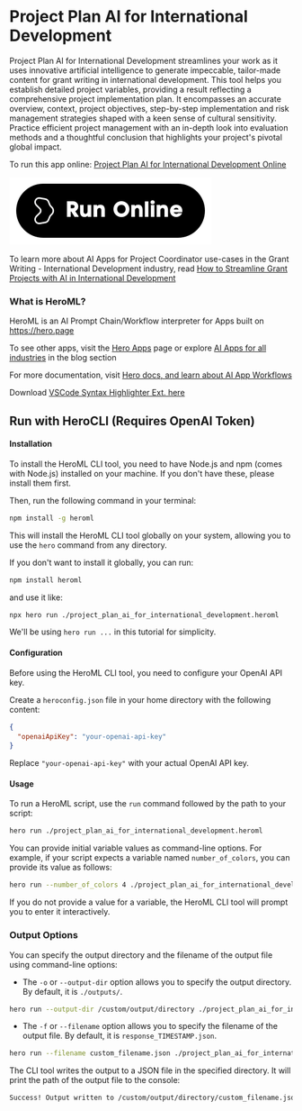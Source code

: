 # Project Plan AI for International Development

Project Plan AI for International Development streamlines your work as it uses innovative artificial intelligence to generate impeccable, tailor-made content for grant writing in international development. This tool helps you establish detailed project variables, providing a result reflecting a comprehensive project implementation plan. It encompasses an accurate overview, context, project objectives, step-by-step implementation and risk management strategies shaped with a keen sense of cultural sensitivity. Practice efficient project management with an in-depth look into evaluation methods and a thoughtful conclusion that highlights your project's pivotal global impact.

To run this app online: [Project Plan AI for International Development Online](https://hero.page/app/project-plan-ai-for-international-development-ai-grant-writing-project-planning-and-management/BQmY1Co58MXR63KgKu9k)

[![Run Project Plan AI for International Development Online](/assets/run.svg)](https://hero.page/app/project-plan-ai-for-international-development-ai-grant-writing-project-planning-and-management/BQmY1Co58MXR63KgKu9k)

To learn more about AI Apps for Project Coordinator use-cases in the Grant Writing - International Development industry, read [How to Streamline Grant Projects with AI in International Development](https://hero.page/blog/ai/grant-writing-international-development/how-to-streamline-grant-projects-with-ai-in-international-development/170922)

### What is HeroML?
HeroML is an AI Prompt Chain/Workflow interpreter for Apps built on https://hero.page 

To see other apps, visit the [Hero Apps](https://hero.page/apps) page or explore [AI Apps for all industries](https://hero.page/blog) in the blog section

For more documentation, visit [Hero docs, and learn about AI App Workflows](https://hero.page/tutorials/introduction-to-heroml)

Download [VSCode Syntax Highlighter Ext. here](https://marketplace.visualstudio.com/items?itemName=hero-page.heroml)

## Run with HeroCLI (Requires OpenAI Token)

#### Installation

To install the HeroML CLI tool, you need to have Node.js and npm (comes with Node.js) installed on your machine. If you don't have these, please install them first. 

Then, run the following command in your terminal:

```bash
npm install -g heroml
```

This will install the HeroML CLI tool globally on your system, allowing you to use the `hero` command from any directory.

If you don't want to install it globally, you can run:

```bash
npm install heroml
```

and use it like:

```bash
npx hero run ./project_plan_ai_for_international_development.heroml
```

We'll be using `hero run ...` in this tutorial for simplicity.

#### Configuration

Before using the HeroML CLI tool, you need to configure your OpenAI API key. 

Create a `heroconfig.json` file in your home directory with the following content:

```json
{
  "openaiApiKey": "your-openai-api-key"
}
```

Replace `"your-openai-api-key"` with your actual OpenAI API key.

#### Usage

To run a HeroML script, use the `run` command followed by the path to your script:

```bash
hero run ./project_plan_ai_for_international_development.heroml
```

You can provide initial variable values as command-line options. For example, if your script expects a variable named `number_of_colors`, you can provide its value as follows:

```bash
hero run --number_of_colors 4 ./project_plan_ai_for_international_development.heroml
```

If you do not provide a value for a variable, the HeroML CLI tool will prompt you to enter it interactively.

### Output Options

You can specify the output directory and the filename of the output file using command-line options:

- The `-o` or `--output-dir` option allows you to specify the output directory. By default, it is `./outputs/`.

```bash
hero run --output-dir /custom/output/directory ./project_plan_ai_for_international_development.heroml
```

- The `-f` or `--filename` option allows you to specify the filename of the output file. By default, it is `response_TIMESTAMP.json`.

```bash
hero run --filename custom_filename.json ./project_plan_ai_for_international_development.heroml
```

The CLI tool writes the output to a JSON file in the specified directory. It will print the path of the output file to the console:

```bash
Success! Output written to /custom/output/directory/custom_filename.json
```

